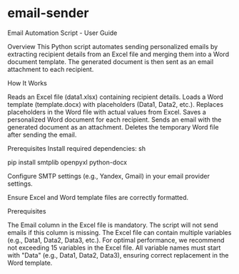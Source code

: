 # email-sender
Email Automation Script - User Guide

Overview
This Python script automates sending personalized emails by extracting recipient details from an Excel file and merging them into a Word document template. The generated document is then sent as an email attachment to each recipient.

How It Works

Reads an Excel file (data1.xlsx) containing recipient details.
Loads a Word template (template.docx) with placeholders (Data1, Data2, etc.).
Replaces placeholders in the Word file with actual values from Excel.
Saves a personalized Word document for each recipient.
Sends an email with the generated document as an attachment.
Deletes the temporary Word file after sending the email.

Prerequisites
Install required dependencies:
sh

pip install smtplib openpyxl python-docx

Configure SMTP settings (e.g., Yandex, Gmail) in your email provider settings.

Ensure Excel and Word template files are correctly formatted.

Prerequisites 

The Email column in the Excel file is mandatory. The script will not send emails if this column is missing.
The Excel file can contain multiple variables (e.g., Data1, Data2, Data3, etc.).
For optimal performance, we recommend not exceeding 15 variables in the Excel file.
All variable names must start with "Data" (e.g., Data1, Data2, Data3), ensuring correct replacement in the Word template.

